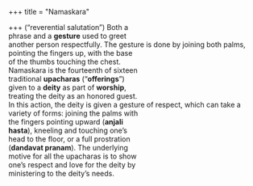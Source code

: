 +++
title = "Namaskara"

+++
(“reverential salutation”) Both a  
phrase and a **gesture** used to greet  
another person respectfully. The gesture is done by joining both palms,  
pointing the fingers up, with the base  
of the thumbs touching the chest.  
Namaskara is the fourteenth of sixteen  
traditional **upacharas** (“**offerings**”)  
given to a **deity** as part of **worship**,  
treating the deity as an honored guest.  
In this action, the deity is given a gesture of respect, which can take a variety of forms: joining the palms with  
the fingers pointing upward (**anjali**  
**hasta**), kneeling and touching one’s  
head to the floor, or a full prostration  
(**dandavat pranam**). The underlying  
motive for all the upacharas is to show  
one’s respect and love for the deity by  
ministering to the deity’s needs.